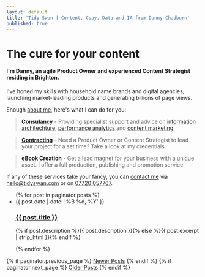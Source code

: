 ```yaml
---
layout: default
title: 'Tidy Swan | Content, Copy, Data and IA from Danny Chadburn'
published: true
---
```



# The cure for your content

#### I'm Danny, an agile Product Owner and experienced Content Strategist residing in Brighton.

I've honed my skills with household name brands and digital agencies, launching market-leading products and generating billions of page views.

Enough [about me](/about), here's what I can do for you:

> **[Consulancy](/cosultancy/)** - Providing specialist support and advice on [information architechture](/consultancy/content-information-architecture), [performance analytics](/consultancy/performance-analytics) and [content marketing](/consultancy/creative-content-marketing).

> **[Contracting](/contracting-cv/)** - Need a Product Owner or Content Strategist to lead your project for a set time? Take a look at my credentials.

> **[eBook Creation](/ebook-creation/)** - Get a lead magnet for your business with a unique asset. I offer a full production, publishing and promotion service.

If any of these services take your fancy, you can [contact me](/contact) via [hello@tidyswan.com](mailto:hello@tidyswan.com) or on <a href="tel:+447720057767">07720 057767</a>.

<div>
  <ul class="posts noList">
    {% for post in paginator.posts %}
      <li>
        <span class="date">{{ post.date | date: '%B %d, %Y' }}</span>
        <h3><a class="post-link" href="{{ post.url | prepend: site.baseurl }}">{{ post.title }}</a></h3>
        <p>{% if post.description %}{{ post.description }}{% else %}{{ post.excerpt | strip_html }}{% endif %}</p>
      </li>
    {% endfor %}
  </ul>
  <!-- Pagination links -->
  <div class="pagination">
    {% if paginator.previous_page %}
      <a href="{{ paginator.previous_page_path | prepend: site.baseurl }}" class="previous button__outline">Newer Posts</a> 
    {% endif %}
    {% if paginator.next_page %}
      <a href="{{ paginator.next_page_path | prepend: site.baseurl }}" class="next button__outline">Older Posts</a>
    {% endif %}
  </div>
</div>
